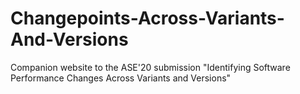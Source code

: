 # Changepoints-Across-Variants-And-Versions
Companion website to the ASE'20 submission "Identifying Software Performance Changes Across Variants and Versions"
